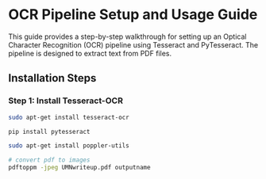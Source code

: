 # OCR Pipeline Setup and Usage Guide

This guide provides a step-by-step walkthrough for setting up an Optical Character Recognition (OCR) pipeline using Tesseract and PyTesseract. The pipeline is designed to extract text from PDF files.

## Installation Steps

### Step 1: Install Tesseract-OCR

```bash
sudo apt-get install tesseract-ocr

pip install pytesseract

sudo apt-get install poppler-utils

# convert pdf to images
pdftoppm -jpeg UMNwriteup.pdf outputname
